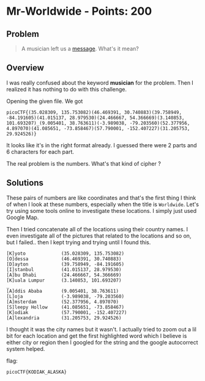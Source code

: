 # Mr-Worldwide - Points: 200

## Problem

> A musician left us a [message](https://2019shell1.picoctf.com/static/46e165b0a953075440f3a544fdb4cff1/message.txt). What's it mean?

## Overview

I was really confused about the keyword **musician** for the problem. Then I realized it has nothing to do with this challenge.   

Opening the given file. We got
```
picoCTF{(35.028309, 135.753082)(46.469391, 30.740883)(39.758949, -84.191605)(41.015137, 28.979530)(24.466667, 54.366669)(3.140853, 101.693207)_(9.005401, 38.763611)(-3.989038, -79.203560)(52.377956, 4.897070)(41.085651, -73.858467)(57.790001, -152.407227)(31.205753, 29.924526)}
```
It looks like it's in the right format already. I guessed there were 2 parts and 6 characters for each part.

The real problem is the numbers. What's that kind of cipher ?

## Solutions

These pairs of numbers are like coordinates and that's the first thing I think of when I look at these numbers, especially when the title is ```Worldwide```. Let's try using some tools online to investigate these locations. I simply just used Google Map.

Then I tried concatenate all of the locations using their country names. I even investigate all of the pictures that related to the locations and so on, but I failed.. then I kept trying and trying until I found this. 

```
[K]yoto             (35.028309, 135.753082)
[O]dessa            (46.469391, 30.740883)
[D]ayton            (39.758949, -84.191605)
[I]stanbul          (41.015137, 28.979530)
[A]bu Dhabi         (24.466667, 54.366669)
[K]uala Lumpur      (3.140853, 101.693207)
_
[A]ddis Ababa       (9.005401, 38.763611)
[L]oja              (-3.989038, -79.203560)
[A]msterdam         (52.377956, 4.897070)
[S]leepy Hollow     (41.085651, -73.858467)
[K]odiak            (57.790001, -152.407227)
[A]lexandria        (31.205753, 29.924526)
```
I thought it was the city names but it wasn't. I actually tried to zoom out a lil bit for each location and get the first highlighted word which I believe is either city or region then I googled for the string and the google autocorrect system helped.

flag:
```
picoCTF{KODIAK_ALASKA}
```
